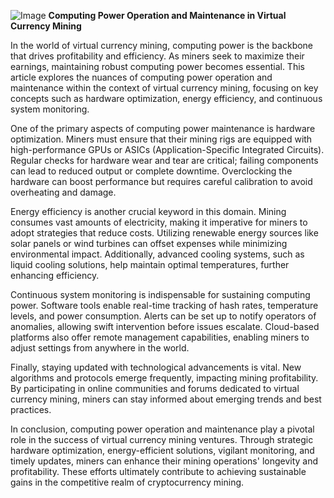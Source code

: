 
![Image](https://github.com/user-attachments/assets/31692037-0104-4703-abd1-696b6a7dd41b)
**Computing Power Operation and Maintenance in Virtual Currency Mining**

In the world of virtual currency mining, computing power is the backbone that drives profitability and efficiency. As miners seek to maximize their earnings, maintaining robust computing power becomes essential. This article explores the nuances of computing power operation and maintenance within the context of virtual currency mining, focusing on key concepts such as hardware optimization, energy efficiency, and continuous system monitoring.

One of the primary aspects of computing power maintenance is hardware optimization. Miners must ensure that their mining rigs are equipped with high-performance GPUs or ASICs (Application-Specific Integrated Circuits). Regular checks for hardware wear and tear are critical; failing components can lead to reduced output or complete downtime. Overclocking the hardware can boost performance but requires careful calibration to avoid overheating and damage.

Energy efficiency is another crucial keyword in this domain. Mining consumes vast amounts of electricity, making it imperative for miners to adopt strategies that reduce costs. Utilizing renewable energy sources like solar panels or wind turbines can offset expenses while minimizing environmental impact. Additionally, advanced cooling systems, such as liquid cooling solutions, help maintain optimal temperatures, further enhancing efficiency.

Continuous system monitoring is indispensable for sustaining computing power. Software tools enable real-time tracking of hash rates, temperature levels, and power consumption. Alerts can be set up to notify operators of anomalies, allowing swift intervention before issues escalate. Cloud-based platforms also offer remote management capabilities, enabling miners to adjust settings from anywhere in the world.

Finally, staying updated with technological advancements is vital. New algorithms and protocols emerge frequently, impacting mining profitability. By participating in online communities and forums dedicated to virtual currency mining, miners can stay informed about emerging trends and best practices.

In conclusion, computing power operation and maintenance play a pivotal role in the success of virtual currency mining ventures. Through strategic hardware optimization, energy-efficient solutions, vigilant monitoring, and timely updates, miners can enhance their mining operations' longevity and profitability. These efforts ultimately contribute to achieving sustainable gains in the competitive realm of cryptocurrency mining.